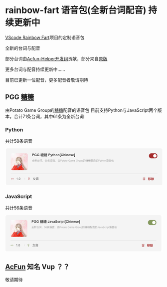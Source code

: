 # rainbow-fart 语音包(全新台词配音) 持续更新中

[VScode Rainbow Fart](https://github.com/SaekiRaku/vscode-rainbow-fart)项目的定制语音包  

全新的台词与配音  

部分台词由[Acfun-Helper开发组](https://github.com/niuchaobo/acfun-helper/graphs/contributors)贡献，部分来自[原版](https://github.com/SaekiRaku/vscode-rainbow-fart/blob/4fd15dc870473f56d238005b36ad4b42521ac73c/src/built-in-voice-packages/built-in-voice-chinese/README.md)  

更多台词与配音持续更新中……  

目前已更新一位配音，更多配音者敬请期待  

## PGG [糖糖](./%E7%B3%96%E7%B3%96)

由Potato Game Group的[糖糖](https://github.com/Sharonring)配音的语音包
目前支持Python与JavaScript两个版本，合计71条台词，其中61条为全新台词 

### Python

共计58条语音

![PGG 糖糖 Python[Chinese]](image/Sharonring-Python.png)

### JavaScript

共计56条语音

![PGG 糖糖 JavaScript[Chinese]](image/Sharonring-JavaScript.png)

## [AcFun](https://www.acfun.cn) 知名 Vup ？？

敬请期待
